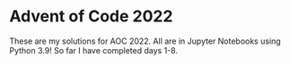 # Advent of Code 2022
These are my solutions for AOC 2022. All are in Jupyter Notebooks using Python 3.9!
So far I have completed days 1-8. 